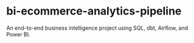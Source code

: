 # bi-ecommerce-analytics-pipeline
An end-to-end business intelligence project using SQL, dbt, Airflow, and Power BI.
